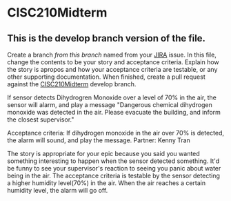 # CISC210Midterm
## This is the develop branch version of the file.
Create a branch _from this branch_ named from your [JIRA](https://104.198.107.245:8443) issue.  In this file, change the contents to be your story and acceptance criteria.  Explain how the story is apropos and how your acceptance criteria are testable, or any other supporting documentation.  When finished, create a pull request against the [CISC210Midterm](https://github.com/stekylsha/CISC210Midterm) develop branch.


If sensor detects Dihydrogren Monoxide over a level of 70% in the air, the sensor will alarm, and play a message "Dangerous chemical dihydrogen monoxide was detected in the air. Please evacuate the building, and inform the closest supervisor."

Acceptance criteria: If dihydrogen monoxide in the air over 70% is detected, the alarm will sound, and play the message.
Partner: Kenny Tran

The story is appropriate for your epic because you said you wanted something interesting to happen when the sensor detected something. It'd be funny to see your supervisor's reaction to seeing you panic about water being in the air. The acceptance criteria is testable by the sensor detecting a higher humidity level(70%) in the air. When the air reaches a certain humidity level, the alarm will go off.
